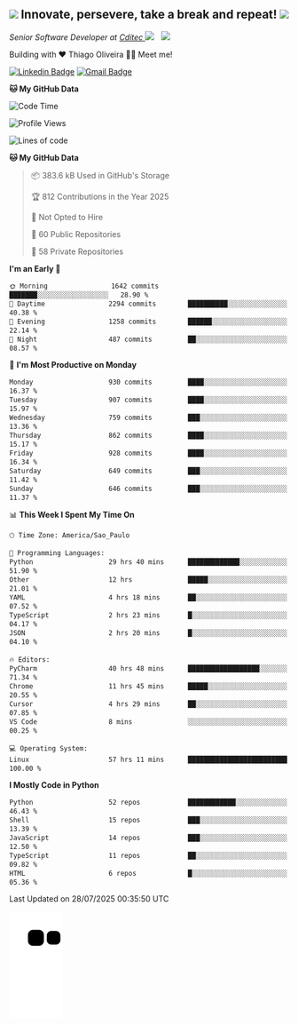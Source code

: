 <h2><img src="https://emojis.slackmojis.com/emojis/images/1531849430/4246/blob-sunglasses.gif?1531849430" width="30"/> Innovate, persevere, take a break and repeat! <img src="https://media.giphy.com/media/12oufCB0MyZ1Go/giphy.gif" width="50"></h2>
<img align='right' src="https://media.giphy.com/media/M9gbBd9nbDrOTu1Mqx/giphy.gif" width="230">
<p><em>Senior Software Developer at <a href="https://www.cditec.com.br/">Cditec
</a><img src="https://media.giphy.com/media/WUlplcMpOCEmTGBtBW/giphy.gif" width="30"> 
</em></p>



Building with ❤️ Thiago Oliveira 👋🏽 Meet me!

[![Linkedin Badge](https://img.shields.io/badge/-Thiago-blue?style=flat-square&logo=Linkedin&logoColor=white&link=https://www.linkedin.com/in/tgmarinho/)](https://www.linkedin.com/in/thiagoceconelo/) 
[![Gmail Badge](https://img.shields.io/badge/-thiceconelo@gmail.com-c14438?style=flat-square&logo=Gmail&logoColor=white&link=mailto:thiceconelo@gmail.com)](mailto:thiceconelo@gmail.com)

</em></p>

<!-- <span style="height ">
![Anurag's GitHub stats](https://github-readme-stats.vercel.app/api?username=arthurspk&show_icons=true&theme=tokyonight)
</span> -->

**🐱 My GitHub Data** 
<!--START_SECTION:waka-->
![Code Time](http://img.shields.io/badge/Code%20Time-3%2C477%20hrs%2037%20mins-blue)

![Profile Views](http://img.shields.io/badge/Profile%20Views-0-blue)

![Lines of code](https://img.shields.io/badge/From%20Hello%20World%20I%27ve%20Written-10.4%20million%20lines%20of%20code-blue)

**🐱 My GitHub Data** 

> 📦 383.6 kB Used in GitHub's Storage 
 > 
> 🏆 812 Contributions in the Year 2025
 > 
> 🚫 Not Opted to Hire
 > 
> 📜 60 Public Repositories 
 > 
> 🔑 58 Private Repositories 
 > 
**I'm an Early 🐤** 

```text
🌞 Morning                1642 commits        ███████░░░░░░░░░░░░░░░░░░   28.90 % 
🌆 Daytime                2294 commits        ██████████░░░░░░░░░░░░░░░   40.38 % 
🌃 Evening                1258 commits        ██████░░░░░░░░░░░░░░░░░░░   22.14 % 
🌙 Night                  487 commits         ██░░░░░░░░░░░░░░░░░░░░░░░   08.57 % 
```
📅 **I'm Most Productive on Monday** 

```text
Monday                   930 commits         ████░░░░░░░░░░░░░░░░░░░░░   16.37 % 
Tuesday                  907 commits         ████░░░░░░░░░░░░░░░░░░░░░   15.97 % 
Wednesday                759 commits         ███░░░░░░░░░░░░░░░░░░░░░░   13.36 % 
Thursday                 862 commits         ████░░░░░░░░░░░░░░░░░░░░░   15.17 % 
Friday                   928 commits         ████░░░░░░░░░░░░░░░░░░░░░   16.34 % 
Saturday                 649 commits         ███░░░░░░░░░░░░░░░░░░░░░░   11.42 % 
Sunday                   646 commits         ███░░░░░░░░░░░░░░░░░░░░░░   11.37 % 
```


📊 **This Week I Spent My Time On** 

```text
🕑︎ Time Zone: America/Sao_Paulo

💬 Programming Languages: 
Python                   29 hrs 40 mins      █████████████░░░░░░░░░░░░   51.90 % 
Other                    12 hrs              █████░░░░░░░░░░░░░░░░░░░░   21.01 % 
YAML                     4 hrs 18 mins       ██░░░░░░░░░░░░░░░░░░░░░░░   07.52 % 
TypeScript               2 hrs 23 mins       █░░░░░░░░░░░░░░░░░░░░░░░░   04.17 % 
JSON                     2 hrs 20 mins       █░░░░░░░░░░░░░░░░░░░░░░░░   04.10 % 

🔥 Editors: 
PyCharm                  40 hrs 48 mins      ██████████████████░░░░░░░   71.34 % 
Chrome                   11 hrs 45 mins      █████░░░░░░░░░░░░░░░░░░░░   20.55 % 
Cursor                   4 hrs 29 mins       ██░░░░░░░░░░░░░░░░░░░░░░░   07.85 % 
VS Code                  8 mins              ░░░░░░░░░░░░░░░░░░░░░░░░░   00.25 % 

💻 Operating System: 
Linux                    57 hrs 11 mins      █████████████████████████   100.00 % 
```

**I Mostly Code in Python** 

```text
Python                   52 repos            ████████████░░░░░░░░░░░░░   46.43 % 
Shell                    15 repos            ███░░░░░░░░░░░░░░░░░░░░░░   13.39 % 
JavaScript               14 repos            ███░░░░░░░░░░░░░░░░░░░░░░   12.50 % 
TypeScript               11 repos            ██░░░░░░░░░░░░░░░░░░░░░░░   09.82 % 
HTML                     6 repos             █░░░░░░░░░░░░░░░░░░░░░░░░   05.36 % 
```




 Last Updated on 28/07/2025 00:35:50 UTC
<!--END_SECTION:waka-->

![Snake animation](https://github.com/rafaballerini/rafaballerini/blob/output/github-contribution-grid-snake.svg)


<!---
ceconelo/ceconelo is a ✨ special ✨ repository because its `README.md` (this file) appears on your GitHub profile.
You can click the Preview link to take a look at your changes.
--->
